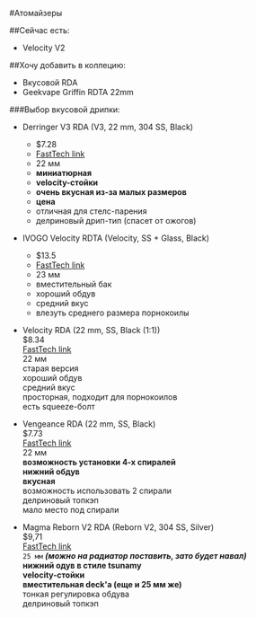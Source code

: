 #Атомайзеры

##Сейчас есть:
- Velocity V2

##Хочу добавить в коллецию:
* Вкусовой RDA
* Geekvape Griffin RDTA 22mm

###Выбор вкусовой дрипки:

* Derringer V3 RDA (V3, 22 mm, 304 SS, Black)  
    * $7.28  
    * [FastTech link](https://www.fasttech.com/products/3028/10012406/4567402)  
    * 22 мм  
    * **миниатюрная**  
    * **velocity-стойки**  
    * **очень вкусная из-за малых размеров**  
    * **цена**  
    * отличная для стелс-парения  
    * делриновый дрип-тип (спасет от ожогов)  

* IVOGO Velocity RDTA (Velocity, SS + Glass, Black)  
    * $13.5  
    * [FastTech link](https://www.fasttech.com/products/3028/10019922/4221301)  
    * 23 мм  
    * вместительный бак  
    * хороший обдув  
    * средний вкус  
    * влезуть среднего размера порнокоилы  
    
* Velocity RDA (22 mm, SS, Black (1:1))  
    $8.34  
    [FastTech link](https://www.fasttech.com/products/3028/10014538/2513500)  
    22 мм  
    старая версия  
    хороший обдув  
    средний вкус  
    просторная, подходит для порнокоилов  
    есть squeeze-болт  
    
* Vengeance RDA (22 mm, SS, Black)  
    $7.73  
    [FastTech link](https://www.fasttech.com/products/3028/10013347/2254900)  
    22 мм  
    **возможность установки 4-х спиралей**  
    **нижний обдув**  
    **вкусная**  
    возможность использовать 2 спирали  
    делриновый топкэп  
    мало место под спирали  
    
* Magma Reborn V2 RDA (Reborn V2, 304 SS, Silver)  
    $9,71  
    [FastTech link](https://www.fasttech.com/products/3028/10008103/4493001)  
    `25 мм`  ***(можно на радиатор поставить, зато будет навал)***  
    **нижний одув в стиле tsunamy**  
    **velocity-стойки**  
    **вместительная deck'а (еще и 25 мм же)**  
    тонкая регулировка обдува  
    делриновый топкэп  
